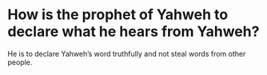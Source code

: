 # How is the prophet of Yahweh to declare what he hears from Yahweh?

He is to declare Yahweh’s word truthfully and not steal words from other people.

